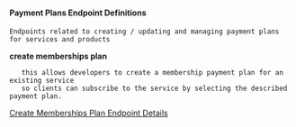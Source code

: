#### Payment Plans Endpoint Definitions
    Endpoints related to creating / updating and managing payment plans 
    for services and products

**create memberships plan**
   
       this allows developers to create a membership payment plan for an existing service 
       so clients can subscribe to the service by selecting the described payment plan.

[Create Memberships Plan Endpoint Details]()
        
